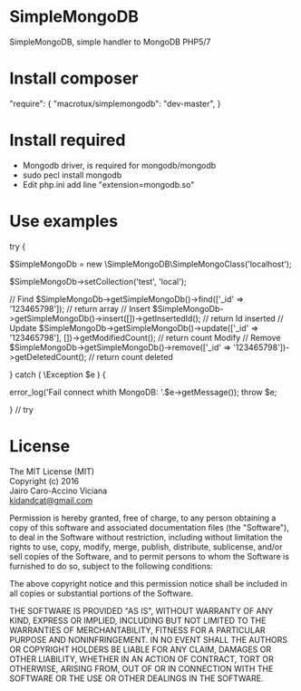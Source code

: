 # SimpleMongoDB
SimpleMongoDB, simple handler to MongoDB PHP5/7

# Install composer
"require": {
  "macrotux/simplemongodb": "dev-master",
 }

# Install required 
* Mongodb driver, is required for mongodb/mongodb
* sudo pecl install mongodb
* Edit php.ini add line "extension=mongodb.so"

# Use examples

 try {
 
  $SimpleMongoDb = new \SimpleMongoDB\SimpleMongoClass('localhost');
    
  $SimpleMongoDb->setCollection('test', 'local');
  
  // Find
  $SimpleMongoDb->getSimpleMongoDb()->find(['_id' => '123465798']); // return array
  // Insert
  $SimpleMongoDb->getSimpleMongoDb()->insert([])->getInsertedId(); // return Id inserted
  // Update
  $SimpleMongoDb->getSimpleMongoDb()->update(['_id' => '123465798'], [])->getModifiedCount(); // return count Modify
  // Remove
  $SimpleMongoDb->getSimpleMongoDb()->remove(['_id' => '123465798'])->getDeletedCount(); // return count deleted
  
 } catch ( \Exception $e ) {

  error_log('Fail connect whith MongoDB: '.$e->getMessage());
  throw $e;
   
 } // try
 
# License

The MIT License (MIT)   
Copyright (c) 2016   
Jairo Caro-Accino Viciana   
kidandcat@gmail.com

Permission is hereby granted, free of charge, to any person obtaining a copy of this software and associated documentation files (the "Software"), to deal in the Software without restriction, including without limitation the rights to use, copy, modify, merge, publish, distribute, sublicense, and/or sell copies of the Software, and to permit persons to whom the Software is furnished to do so, subject to the following conditions:

The above copyright notice and this permission notice shall be included in all copies or substantial portions of the Software.

THE SOFTWARE IS PROVIDED "AS IS", WITHOUT WARRANTY OF ANY KIND, EXPRESS OR IMPLIED, INCLUDING BUT NOT LIMITED TO THE WARRANTIES OF MERCHANTABILITY, FITNESS FOR A PARTICULAR PURPOSE AND NONINFRINGEMENT. IN NO EVENT SHALL THE AUTHORS OR COPYRIGHT HOLDERS BE LIABLE FOR ANY CLAIM, DAMAGES OR OTHER LIABILITY, WHETHER IN AN ACTION OF CONTRACT, TORT OR OTHERWISE, ARISING FROM, OUT OF OR IN CONNECTION WITH THE SOFTWARE OR THE USE OR OTHER DEALINGS IN THE SOFTWARE.


